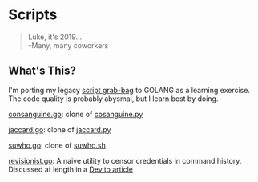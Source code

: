 # Scripts

> Luke, it's 2019...  
> -Many, many coworkers  

## What's This?

I'm porting my legacy [script grab-bag](https://github.com/lbonanomi/scripts/blob/master/README.md) to GOLANG as a learning exercise. The code quality is probably abysmal, but I learn best by doing.

[consanguine.go](consanguine.go): clone of [cosanguine.py](https://github.com/lbonanomi/scripts/blob/master/cosanguine.py)

[jaccard.go](jaccard.go): clone of [jaccard.py](https://github.com/lbonanomi/scripts/blob/master/jaccard.py)

[suwho.go](suwho.go): clone of [suwho.sh](https://github.com/lbonanomi/scripts/blob/master/suwho.sh)

[revisionist.go](https://github.com/lbonanomi/go/blob/master/revisionist.go): A naive utility to censor credentials in command history. Discussed at length in a [Dev.to article](https://dev.to/lbonanomi/sterilizing-bash-history-5455)

